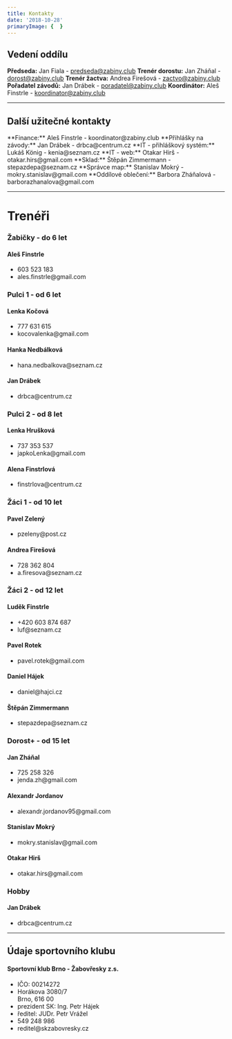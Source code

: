 ```yaml
---
title: Kontakty
date: '2018-10-28'
primaryImage: {  }
---
```


<h2>Vedení oddílu</h2>

**Předseda:** Jan Fiala - predseda@zabiny.club
**Trenér dorostu:** Jan Zháňal - dorost@zabiny.club
**Trenér žactva:** Andrea Firešová - zactvo@zabiny.club
**Pořadatel závodů:** Jan Drábek - poradatel@zabiny.club
**Koordinátor:** Aleš Finstrle - koordinator@zabiny.club
<!--
<h4>Libor Zřídkaveselý - předseda</h4>
<ul class="fa-ul">
    <li><i class="fa-li fa fa-phone"></i>604 996 773</li>
    <li><i class="fa-li fa fa-envelope"></i>zr@sky.cz</li>
    <li><i class="fa-li fa fa-home"></i>Skorkovského 153<br>Brno, 636 00</li>
</ul>
-->
<hr>
<h2>Další užitečné kontakty</h2>
**Finance:** Aleš Finstrle - koordinator@zabiny.club
**Přihlášky na závody:** Jan Drábek - drbca@centrum.cz
**IT - přihláškový systém:** Lukáš König - kenia@seznam.cz  
**IT - web:** Otakar Hirš - otakar.hirs@gmail.com
**Sklad:** Štěpán Zimmermann - stepazdepa@seznam.cz
**Správce map:** Stanislav Mokrý - mokry.stanislav@gmail.com
**Oddílové oblečení:** Barbora Zháňalová - barborazhanalova@gmail.com
<div class="row">
    <!--
    <div class="col-lg-6">  
        <h4>Finance - Věra Mádlová</h4>
            <ul class="fa-ul">
                <li><i class="fa-li fa fa-envelope"></i>vera.madlova@centrum.cz</li>
            </ul>
    </div>
    <div class="col-lg-6">
        <h4>Přihlášky na závody + Polaris - Jan Drábek</h4>
            <ul class="fa-ul">
                <li><i class="fa-li fa fa-envelope"></i>drbca@centrum.cz</li>
            </ul>
    </div>
    <div class="col-lg-6">
        <h3>IT</h3>
            <h4>Richard Pátek</h4>
            <ul class="fa-ul">
                <li><i class="fa-li fa fa-envelope"></i>arnost.p@centrum.cz</li>
            </ul>
            <h4>Otakar Hirš</h4>
            <ul class="fa-ul">
                <li><i class="fa-li fa fa-envelope"></i>otakar.hirs@gmail.com</li>
            </ul>
    </div>
    <div class="col-lg-6">
        <h4>Sklad - Štěpán Zimmermann</h4>
            <ul class="fa-ul">
                <li><i class="fa-li fa fa-envelope"></i>stepazdepa@seznam.cz</li>
            </ul>
    </div>
    **Trenéři:** Jan Drábek, Alena Finstrlová, Aleš Finstrle, Luděk Finstrle, Andrea Firešová, Daniel Hájek, Lenka Hrušková, Dobra Janotová, Jitka Kabáthová, Lenka Kočová, Hana Nedbálková, Pavel Zelený, Jan Zháňal, Štěpán Zimmermann
    -->
    <div class="col-12"> 
    <hr>
    <h1>Trenéři</h1>
    </div>
    <div class="divOuter col-lg-6" id="zabicky">
        <div class="contact--divInner">
        <h3>Žabičky - do 6 let</h3>
            <h4>Aleš Finstrle</h4>
            <ul class="fa-ul">
                <li><i class="fa-li fa fa-phone"></i>603 523 183</li>
                <li><i class="fa-li fa fa-envelope"></i>ales.finstrle@gmail.com</li>
            </ul>
        </div>  
    </div>
    <div class="divOuter col-lg-6" id="pulci1">
        <div class="contact--divInner">
        <h3>Pulci 1 - od 6 let</h3>
            <h4>Lenka Kočová</h4>
            <ul class="fa-ul">
                <li><i class="fa-li fa fa-phone"></i>777 631 615</li>
                <li><i class="fa-li fa fa-envelope"></i>kocovalenka@gmail.com</li>
            </ul>  
            <h4>Hanka Nedbálková</h4>
            <ul class="fa-ul">
                <li><i class="fa-li fa fa-envelope"></i>hana.nedbalkova@seznam.cz</li>
            </ul>      
            <h4>Jan Drábek</h4>
            <ul class="fa-ul">
                <li><i class="fa-li fa fa-envelope"></i>drbca@centrum.cz</li>
            </ul>      
        </div>
    </div>
    <div class="divOuter col-lg-6" id="pulci2">
        <div class="contact--divInner">
        <h3>Pulci 2 - od 8 let</h3>
            <h4>Lenka Hrušková</h4>
            <ul class="fa-ul">
                <li><i class="fa-li fa fa-phone"></i>737 353 537</li>
                <li><i class="fa-li fa fa-envelope"></i>japkoLenka@gmail.com</li>
            </ul>
            <h4>Alena Finstrlová</h4>
            <ul class="fa-ul">
                <li><i class="fa-li fa fa-envelope"></i>finstrlova@centrum.cz</li>
            </ul>          
            </div>
    </div>
    <div class="divOuter col-lg-6" id="zaci1">
       <div class="contact--divInner">
        <h3>Žáci 1 - od 10 let</h3>
            <h4>Pavel Zelený</h4>
            <ul class="fa-ul">
                <li><i class="fa-li fa fa-envelope"></i>pzeleny@post.cz</li>
            </ul>
            <h4>Andrea Firešová</h4>
            <ul class="fa-ul">
                <li><i class="fa-li fa fa-phone"></i>728 362 804</li>
                <li><i class="fa-li fa fa-envelope"></i>a.firesova@seznam.cz</li>
            </ul>            
            </div>
    </div>
    <div class="divOuter col-lg-6" id="zaci2">
       <div class="contact--divInner">
        <h3>Žáci 2 - od 12 let</h3>
            <h4>Luděk Finstrle</h4>
            <ul class="fa-ul">
                <li><i class="fa-li fa fa-phone"></i>+420 603 874 687</li>
                <li><i class="fa-li fa fa-envelope"></i>luf@seznam.cz</li>
            </ul>
            <h4>Pavel Rotek</h4>
            <ul class="fa-ul">
                <li><i class="fa-li fa fa-envelope"></i>pavel.rotek@gmail.com</li>
            </ul>
            <h4>Daniel Hájek</h4>
            <ul class="fa-ul">
                <li><i class="fa-li fa fa-envelope"></i>daniel@hajci.cz</li>
            </ul>
            <h4>Štěpán Zimmermann</h4>
            <ul class="fa-ul">
                <li><i class="fa-li fa fa-envelope"></i>stepazdepa@seznam.cz</li>
            </ul>
        </div>
    </div>
    <div class="divOuter col-lg-6" id="dorost">
        <div class="contact--divInner">
        <h3>Dorost+ - od 15 let</h3>
            <h4>Jan Zháňal</h4>
            <ul class="fa-ul">
                <li><i class="fa-li fa fa-phone"></i>725 258 326</li>
                <li><i class="fa-li fa fa-envelope"></i>jenda.zh@gmail.com</li>
            </ul>
            <h4>Alexandr Jordanov</h4>
            <ul class="fa-ul">
                <li><i class="fa-li fa fa-envelope"></i>alexandr.jordanov95@gmail.com</li>
            </ul>
            <h4>Stanislav Mokrý</h4>
            <ul class="fa-ul">
                <li><i class="fa-li fa fa-envelope"></i>mokry.stanislav@gmail.com</li>
            </ul>
            <h4>Otakar Hirš</h4>
            <ul class="fa-ul">
                <li><i class="fa-li fa fa-envelope"></i>otakar.hirs@gmail.com</li>
            </ul>
        </div>
    </div>
    <div class="divOuter col-lg-6" id="hobby">
        <div class="contact--divInner">
        <h3>Hobby</h3>
            <h4>Jan Drábek</h4>
            <ul class="fa-ul">
                <li><i class="fa-li fa fa-envelope"></i>drbca@centrum.cz</li>
            </ul>
        </div>
    </div>
</div>
    
<hr>
<h2>Údaje sportovního klubu</h2>
<h4>Sportovní klub Brno - Žabovřesky z.s.</h4>
<ul class="fa-ul">
    <li>IČO: 00214272</li>
    <li><i class="fa-li fa fa-map-marker"></i>Horákova 3080/7<br>Brno, 616 00</li>
    <li>prezident SK: Ing. Petr Hájek</li>
    <li>ředitel: JUDr. Petr Vrážel</li>
    <li><i class="fa-li fa fa-phone"></i>549 248 986</li>
    <li><i class="fa-li fa fa-envelope"></i>reditel@skzabovresky.cz</li>
</ul>



 


